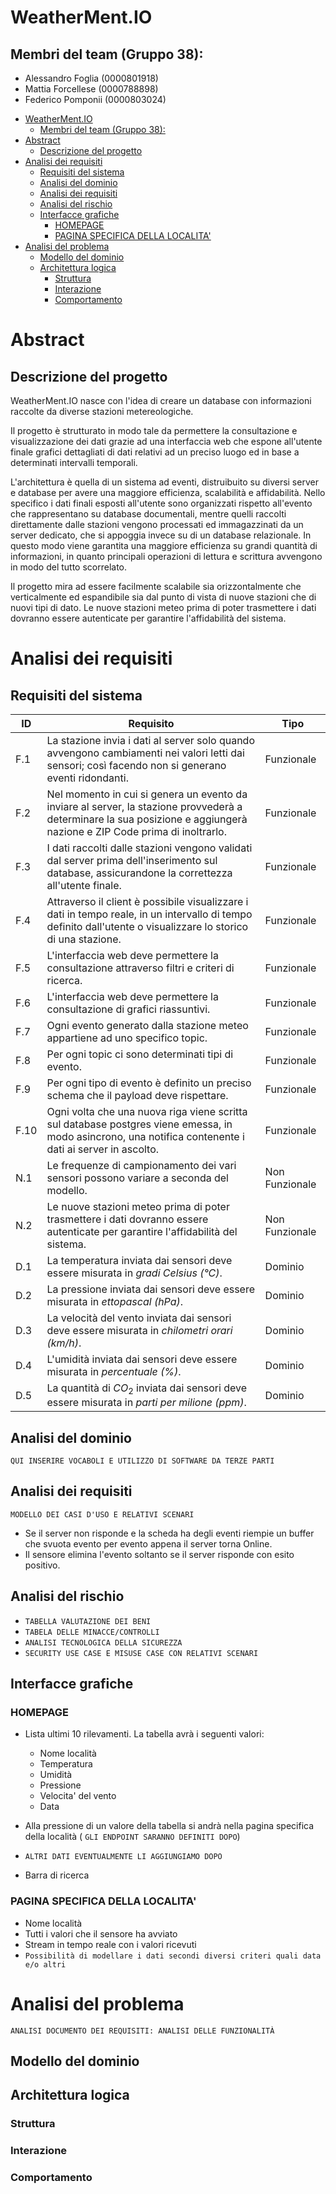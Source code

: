 # WeatherMent.IO
## Membri del team (Gruppo 38):
-   Alessandro Foglia (0000801918)
-   Mattia Forcellese (0000788898)
-   Federico Pomponii (0000803024)
  
<P style='page-break-before: always'>

- [WeatherMent.IO](#weathermentio)
  - [Membri del team (Gruppo 38):](#membri-del-team-gruppo-38)
- [Abstract](#abstract)
  - [Descrizione del progetto](#descrizione-del-progetto)
- [Analisi dei requisiti](#analisi-dei-requisiti)
  - [Requisiti del sistema](#requisiti-del-sistema)
  - [Analisi del dominio](#analisi-del-dominio)
  - [Analisi dei requisiti](#analisi-dei-requisiti-1)
  - [Analisi del rischio](#analisi-del-rischio)
  - [Interfacce grafiche](#interfacce-grafiche)
    - [HOMEPAGE](#homepage)
    - [PAGINA SPECIFICA DELLA LOCALITA'](#pagina-specifica-della-localita)
- [Analisi del problema](#analisi-del-problema)
  - [Modello del dominio](#modello-del-dominio)
  - [Architettura logica](#architettura-logica)
    - [Struttura](#struttura)
    - [Interazione](#interazione)
    - [Comportamento](#comportamento)

<P style='page-break-before: always'>

# Abstract
## Descrizione del progetto

WeatherMent.IO nasce con l'idea di creare un database con informazioni raccolte da diverse stazioni metereologiche.


Il progetto è strutturato in modo tale da permettere la consultazione e visualizzazione dei dati grazie ad una interfaccia web che espone all'utente finale grafici dettagliati di dati relativi ad un preciso luogo ed in base a determinati intervalli temporali.


L'architettura è quella di un sistema ad eventi, distruibuito su diversi server e database per avere una maggiore efficienza, scalabilità e affidabilità.
Nello specifico i dati finali esposti all'utente sono organizzati rispetto all'evento che rappresentano su database documentali, mentre quelli raccolti direttamente dalle stazioni vengono processati ed immagazzinati da un server dedicato, che si appoggia invece su di un database relazionale. In questo modo viene garantita una maggiore efficienza su grandi quantità di informazioni, in quanto principali operazioni di lettura e scrittura avvengono in modo del tutto scorrelato.


Il progetto mira ad essere facilmente scalabile sia orizzontalmente che verticalmente ed espandibile sia dal punto di vista di nuove stazioni che di nuovi tipi di dato. Le nuove stazioni meteo prima di poter trasmettere i dati dovranno essere autenticate per garantire l'affidabilità del sistema. 


<P style='page-break-before: always'>

# Analisi dei requisiti

## Requisiti del sistema
ID  | Requisito | Tipo
-|-|-
F.1 | La stazione invia i dati al server solo quando avvengono cambiamenti nei valori letti dai sensori; così facendo non si generano eventi ridondanti.  | Funzionale
F.2 | Nel momento in cui si genera un evento da inviare al server, la stazione provvederà a determinare la sua posizione e aggiungerà nazione e ZIP Code prima di inoltrarlo. | Funzionale
F.3 | I dati raccolti dalle stazioni vengono validati dal server prima dell'inserimento sul database, assicurandone la correttezza all'utente finale. | Funzionale
F.4 | Attraverso il client è possibile visualizzare i dati in tempo reale, in un intervallo di tempo definito dall'utente o visualizzare lo storico di una stazione. | Funzionale
F.5 | L'interfaccia web deve permettere la consultazione attraverso filtri e criteri di ricerca. | Funzionale
F.6 | L'interfaccia web deve permettere la consultazione di grafici riassuntivi. | Funzionale
F.7 | Ogni evento generato dalla stazione meteo appartiene ad uno specifico topic. | Funzionale
F.8 | Per ogni topic ci sono determinati tipi di evento. | Funzionale
F.9 | Per ogni tipo di evento è definito un preciso schema che il payload deve rispettare. | Funzionale
F.10 | Ogni volta che una nuova riga viene scritta sul database postgres viene emessa, in modo asincrono, una notifica contenente i dati ai server in ascolto. | Funzionale 
N.1 | Le frequenze di campionamento dei vari sensori possono variare a seconda del modello. | Non Funzionale
N.2 | Le nuove stazioni meteo prima di poter trasmettere i dati dovranno essere autenticate per garantire l'affidabilità del sistema. | Non Funzionale
D.1 | La temperatura inviata dai sensori deve essere misurata in *gradi Celsius (°C)*. | Dominio
D.2 | La pressione inviata dai sensori deve essere misurata in *ettopascal (hPa)*. | Dominio
D.3 | La velocità del vento inviata dai sensori deve essere misurata in *chilometri orari (km/h)*. | Dominio
D.4 | L'umidità inviata dai sensori deve essere misurata in *percentuale (%)*. | Dominio
D.5 | La quantità di *CO*$_2$ inviata dai sensori deve essere misurata in *parti per milione (ppm)*. | Dominio 

<P style='page-break-before: always'>

## Analisi del dominio
`QUI INSERIRE VOCABOLI E UTILIZZO DI SOFTWARE DA TERZE PARTI`

<P style='page-break-before: always'>

## Analisi dei requisiti
`MODELLO DEI CASI D'USO E RELATIVI SCENARI`
- Se il server non risponde e la scheda ha degli eventi riempie un buffer che svuota evento per evento appena il server torna Online.
- Il sensore elimina l'evento soltanto se il server risponde con esito positivo.

<P style='page-break-before: always'>

## Analisi del rischio
-   `TABELLA VALUTAZIONE DEI BENI`
-   `TABELA DELLE MINACCE/CONTROLLI`
-   `ANALISI TECNOLOGICA DELLA SICUREZZA`
-   `SECURITY USE CASE E MISUSE CASE CON RELATIVI SCENARI`

<P style='page-break-before: always'>

## Interfacce grafiche
### HOMEPAGE
-   Lista ultimi 10 rilevamenti. La tabella avrà i seguenti valori:
    -   Nome località
    -   Temperatura
    -   Umidità
    -   Pressione
    -   Velocita' del vento
    -   Data

- Alla pressione di un valore della tabella si andrà nella pagina specifica della località (
 `GLI ENDPOINT SARANNO DEFINITI DOPO`)

 - `ALTRI DATI EVENTUALMENTE LI AGGIUNGIAMO DOPO`
  
-   Barra di ricerca

### PAGINA SPECIFICA DELLA LOCALITA'
-   Nome località
-   Tutti i valori che il sensore ha avviato
-   Stream in tempo reale con i valori ricevuti
-   `Possibilità di modellare i dati secondi diversi criteri quali data e/o altri`


<P style='page-break-before: always'>

# Analisi del problema
`ANALISI DOCUMENTO DEI REQUISITI: ANALISI DELLE FUNZIONALITÀ`

<P style='page-break-before: always'>

## Modello del dominio

<P style='page-break-before: always'>

## Architettura logica

<P style='page-break-before: always'>

### Struttura

<P style='page-break-before: always'>

### Interazione

<P style='page-break-before: always'>

### Comportamento

<P style='page-break-before: always'>
